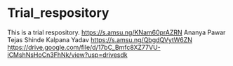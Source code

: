 # Trial_respository
This is a trial respository.
https://s.amsu.ng/KNam60prAZRN
Ananya Pawar
Tejas Shinde
Kalpana Yadav
https://s.amsu.ng/QbgdQVytW6ZN
https://drive.google.com/file/d/17bC_Bmfc8XZ77VU-iCMshNsHoCn3FhNk/view?usp=drivesdk
